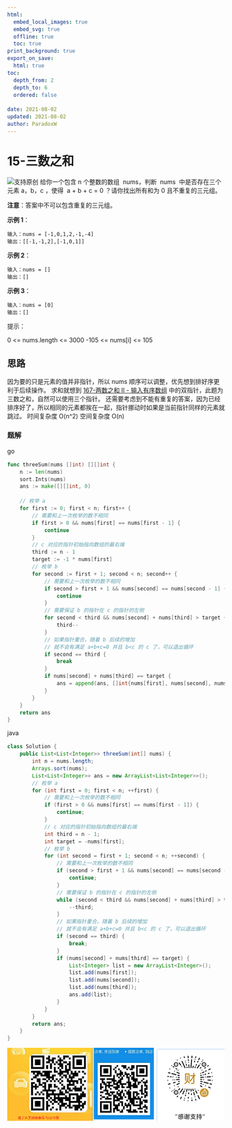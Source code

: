 ```yaml
---
html:
  embed_local_images: true
  embed_svg: true
  offline: true
  toc: true
print_background: true
export_on_save:
  html: true
toc:
  depth_from: 2
  depth_to: 6
  ordered: false

date: 2021-08-02
updated: 2021-08-02
author: ParadoxW
---
```


# 15-三数之和

![支持原创](https://i.loli.net/2021/08/01/R5b9NnWQJPixuAF.png)
给你一个包含 n 个整数的数组  nums，判断  nums  中是否存在三个元素 a，b，c ，使得  a + b + c = 0 ？请你找出所有和为 0 且不重复的三元组。

**注意**：答案中不可以包含重复的三元组。

**示例 1**：

```
输入：nums = [-1,0,1,2,-1,-4]
输出：[[-1,-1,2],[-1,0,1]]
```

**示例 2**：

```
输入：nums = []
输出：[]
```

**示例 3**：

```
输入：nums = [0]
输出：[]
```

提示：

0 <= nums.length <= 3000
-105 <= nums[i] <= 105

## 思路

因为要的只是元素的值并非指针，所以 nums 顺序可以调整，优先想到排好序更利于后续操作。
求和就想到 [167-两数之和 II - 输入有序数组](https://github.com/923132714/Leetcode/blob/main/%E9%A2%98%E5%BA%93/167-%E4%B8%A4%E6%95%B0%E4%B9%8B%E5%92%8C%20II%20-%20%E8%BE%93%E5%85%A5%E6%9C%89%E5%BA%8F%E6%95%B0%E7%BB%84.md) 中的双指针，此题为三数之和，自然可以使用三个指针。
还需要考虑到不能有重复的答案，因为已经排序好了，所以相同的元素都挨在一起，指针挪动时如果是当前指针同样的元素就跳过。
时间复杂度 O(n^2)
空间复杂度 O(n)

### 题解

go

```go
func threeSum(nums []int) [][]int {
    n := len(nums)
    sort.Ints(nums)
    ans := make([][]int, 0)

    // 枚举 a
    for first := 0; first < n; first++ {
        // 需要和上一次枚举的数不相同
        if first > 0 && nums[first] == nums[first - 1] {
            continue
        }
        // c 对应的指针初始指向数组的最右端
        third := n - 1
        target := -1 * nums[first]
        // 枚举 b
        for second := first + 1; second < n; second++ {
            // 需要和上一次枚举的数不相同
            if second > first + 1 && nums[second] == nums[second - 1] {
                continue
            }
            // 需要保证 b 的指针在 c 的指针的左侧
            for second < third && nums[second] + nums[third] > target {
                third--
            }
            // 如果指针重合，随着 b 后续的增加
            // 就不会有满足 a+b+c=0 并且 b<c 的 c 了，可以退出循环
            if second == third {
                break
            }
            if nums[second] + nums[third] == target {
                ans = append(ans, []int{nums[first], nums[second], nums[third]})
            }
        }
    }
    return ans
}
```

java

```java
class Solution {
    public List<List<Integer>> threeSum(int[] nums) {
        int n = nums.length;
        Arrays.sort(nums);
        List<List<Integer>> ans = new ArrayList<List<Integer>>();
        // 枚举 a
        for (int first = 0; first < n; ++first) {
            // 需要和上一次枚举的数不相同
            if (first > 0 && nums[first] == nums[first - 1]) {
                continue;
            }
            // c 对应的指针初始指向数组的最右端
            int third = n - 1;
            int target = -nums[first];
            // 枚举 b
            for (int second = first + 1; second < n; ++second) {
                // 需要和上一次枚举的数不相同
                if (second > first + 1 && nums[second] == nums[second - 1]) {
                    continue;
                }
                // 需要保证 b 的指针在 c 的指针的左侧
                while (second < third && nums[second] + nums[third] > target) {
                    --third;
                }
                // 如果指针重合，随着 b 后续的增加
                // 就不会有满足 a+b+c=0 并且 b<c 的 c 了，可以退出循环
                if (second == third) {
                    break;
                }
                if (nums[second] + nums[third] == target) {
                    List<Integer> list = new ArrayList<Integer>();
                    list.add(nums[first]);
                    list.add(nums[second]);
                    list.add(nums[third]);
                    ans.add(list);
                }
            }
        }
        return ans;
    }
}
```

![支持原创](https://raw.githubusercontent.com/923132714/Leetcode/main/%E6%94%AF%E6%8C%81/%E6%89%93%E8%B5%8F.png)
